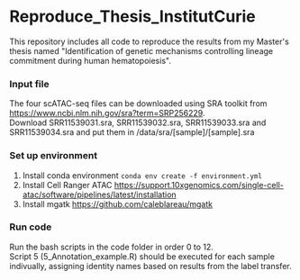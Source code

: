 # Reproduce_Thesis_InstitutCurie
This repository includes all code to reproduce the results from my Master's thesis named "Identification of genetic mechanisms controlling lineage commitment during human hematopoiesis".

### Input file
The four scATAC-seq files can be downloaded using SRA toolkit from https://www.ncbi.nlm.nih.gov/sra?term=SRP256229.  
Download SRR11539031.sra, SRR11539032.sra, SRR11539033.sra and SRR11539034.sra and put them in /data/sra/[sample]/[sample].sra

### Set up environment
1. Install conda environment
   `conda env create -f environment.yml`
2. Install Cell Ranger ATAC https://support.10xgenomics.com/single-cell-atac/software/pipelines/latest/installation
3. Install mgatk https://github.com/caleblareau/mgatk

### Run code
Run the bash scripts in the code folder in order 0 to 12.  
Script 5 (5_Annotation_example.R) should be executed for each sample indivually, assigning identity names based on results from the label transfer.
